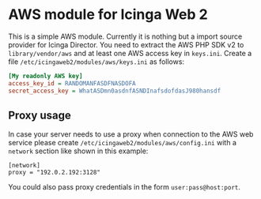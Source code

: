 AWS module for Icinga Web 2
===========================

This is a simple AWS module. Currently it is nothing but a import source
provider for Icinga Director. You need to extract the AWS PHP SDK v2 to
`library/vendor/aws` and at least one AWS access key in `keys.ini`. Create
a file `/etc/icingaweb2/modules/aws/keys.ini` as follows:

```ini
[My readonly AWS key]
access_key_id = RANDOMANFASDFNASDOFA
secret_access_key = WhatASDmn0asdnfASNDInafsdofdasJ980hansdf
```

Proxy usage
-----------

In case your server needs to use a proxy when connection to the AWS web service
please create `/etc/icingaweb2/modules/aws/config.ini` with a `network` section
like shown in this example:

```
[network]
proxy = "192.0.2.192:3128"
```

You could also pass proxy credentials in the form `user:pass@host:port`.
